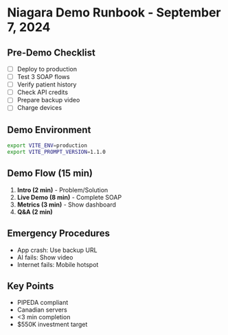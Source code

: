 # Niagara Demo Runbook - September 7, 2024

## Pre-Demo Checklist
- [ ] Deploy to production
- [ ] Test 3 SOAP flows
- [ ] Verify patient history
- [ ] Check API credits
- [ ] Prepare backup video
- [ ] Charge devices

## Demo Environment
```bash
export VITE_ENV=production
export VITE_PROMPT_VERSION=1.1.0
```

## Demo Flow (15 min)
1. **Intro (2 min)** - Problem/Solution
2. **Live Demo (8 min)** - Complete SOAP
3. **Metrics (3 min)** - Show dashboard
4. **Q&A (2 min)**

## Emergency Procedures
- App crash: Use backup URL
- AI fails: Show video
- Internet fails: Mobile hotspot

## Key Points
- PIPEDA compliant
- Canadian servers
- <3 min completion
- $550K investment target
